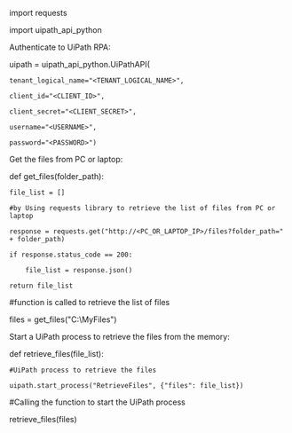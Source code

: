 import requests

import uipath_api_python

Authenticate to UiPath RPA:

uipath = uipath_api_python.UiPathAPI(

    tenant_logical_name="<TENANT_LOGICAL_NAME>",

    client_id="<CLIENT_ID>",

    client_secret="<CLIENT_SECRET>",

    username="<USERNAME>",

    password="<PASSWORD>")

Get the files from PC or laptop:

def get_files(folder_path):

    file_list = []

    #by Using requests library to retrieve the list of files from PC or laptop

    response = requests.get("http://<PC_OR_LAPTOP_IP>/files?folder_path=" + folder_path)

    if response.status_code == 200:

        file_list = response.json()

    return file_list

#function is called to retrieve the list of files

files = get_files("C:\MyFiles")

Start a UiPath process to retrieve the files from the memory:

def retrieve_files(file_list):

    #UiPath process to retrieve the files

    uipath.start_process("RetrieveFiles", {"files": file_list})

#Calling the function to start the UiPath process

retrieve_files(files)


